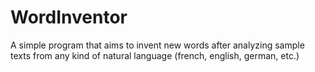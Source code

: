 # WordInventor
A simple program that aims to invent new words after analyzing sample texts from any kind of natural language (french, english, german, etc.)
